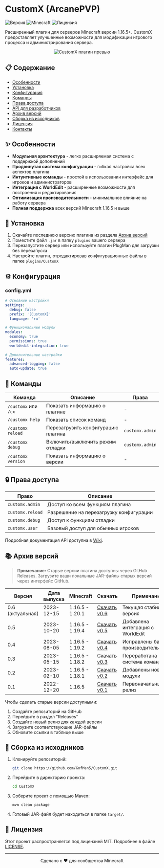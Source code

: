 # CustomX (ArcanePVP)

![Версия](https://img.shields.io/badge/версия-0.6-brightgreen)
![Minecraft](https://img.shields.io/badge/Minecraft-1.16.5+-orange)
![Лицензия](https://img.shields.io/badge/лицензия-MIT-blue)

Расширенный плагин для серверов Minecraft версии 1.16.5+. CustomX предоставляет улучшенные возможности для модификации игрового процесса и администрирования сервера.

<p align="center">
  <img src="https://via.placeholder.com/800x400?text=CustomX+Plugin" alt="CustomX плагин превью">
</p>

## 📋 Содержание

- [Особенности](#особенности)
- [Установка](#установка)
- [Конфигурация](#конфигурация)
- [Команды](#команды)
- [Права доступа](#права-доступа)
- [API для разработчиков](#api-для-разработчиков)
- [Архив версий](#архив-версий)
- [Сборка из исходников](#сборка-из-исходников)
- [Лицензия](#лицензия)
- [Контакты](#контакты)

## ✨ Особенности

- **Модульная архитектура** - легко расширяемая система с поддержкой дополнений
- **Продвинутая система конфигурации** - гибкая настройка всех аспектов плагина
- **Интуитивные команды** - простой в использовании интерфейс для игроков и администраторов
- **Интеграция с WorldEdit** - расширенные возможности для построения и редактирования
- **Оптимизация производительности** - минимальное влияние на работу сервера
- **Полная поддержка** всех версий Minecraft 1.16.5 и выше

## 💾 Установка

1. Скачайте последнюю версию плагина из раздела [Архив версий](#архив-версий)
2. Поместите файл `.jar` в папку `plugins` вашего сервера
3. Перезапустите сервер или используйте плагин PlugMan для загрузки без перезапуска
4. Настройте плагин, отредактировав конфигурационные файлы в папке `plugins/CustomX`

## ⚙️ Конфигурация

### config.yml

```yaml
# Основные настройки
settings:
  debug: false
  prefix: '[CustomX]'
  language: 'ru'

# Функциональные модули
modules:
  economy: true
  permissions: true
  worldedit-integration: true
  
# Дополнительные настройки
features:
  advanced-logging: false
  auto-update: true
```

## 🔧 Команды

| Команда | Описание | Права |
|---------|----------|-------|
| `/customx` или `/cx` | Показать информацию о плагине | - |
| `/customx help` | Показать список команд | - |
| `/customx reload` | Перезагрузить конфигурацию плагина | `customx.admin` |
| `/customx debug` | Включить/выключить режим отладки | `customx.admin` |
| `/customx version` | Показать информацию о версии | - |

## 🔒 Права доступа

| Право | Описание |
|-------|----------|
| `customx.admin` | Доступ ко всем функциям плагина |
| `customx.reload` | Разрешение на перезагрузку конфигурации |
| `customx.debug` | Доступ к функциям отладки |
| `customx.user` | Базовый доступ для обычных игроков |


Подробная документация API доступна в [Wiki](https://github.com/GofMan5/CustomX/wiki).

## 📚 Архив версий

> **Примечание:** Старые версии плагина доступны через GitHub Releases. Загрузите ваши локальные JAR-файлы старых версий через интерфейс GitHub.

| Версия | Дата выпуска | Minecraft | Скачать | Примечания |
|--------|--------------|-----------|---------|------------|
| 0.6 (актуальная) | 2023-12-15 | 1.16.5 - 1.20.1 | [Скачать v0.6](https://github.com/GofMan5/CustomX/releases/tag/v0.6) | Текущая стабильная версия |
| 0.5 | 2023-10-20 | 1.16.5 - 1.19.4 | [Скачать v0.5](https://github.com/GofMan5/CustomX/releases/tag/v0.5) | Добавлена интеграция с WorldEdit |
| 0.4 | 2023-08-05 | 1.16.5 - 1.19.2 | [Скачать v0.4](https://github.com/GofMan5/CustomX/releases/tag/v0.4) | Исправлены баги производительности |
| 0.3 | 2023-05-15 | 1.16.5 - 1.18.2 | [Скачать v0.3](https://github.com/GofMan5/CustomX/releases/tag/v0.3) | Переработана система команд |
| 0.2 | 2023-02-10 | 1.16.5 - 1.18.1 | [Скачать v0.2](https://github.com/GofMan5/CustomX/releases/tag/v0.2) | Добавлены новые модули |
| 0.1 | 2022-12-20 | 1.16.5 | [Скачать v0.1](https://github.com/GofMan5/CustomX/releases/tag/v0.1) | Первоначальный релиз |

Чтобы сделать старые версии доступными:

1. Создайте репозиторий на GitHub
2. Перейдите в раздел "Releases"
3. Создайте новый релиз для каждой версии
4. Загрузите соответствующие JAR-файлы
5. Обновите ссылки в таблице выше

## 🔨 Сборка из исходников

1. Клонируйте репозиторий:
   ```bash
   git clone https://github.com/GofMan5/CustomX.git
   ```
   
2. Перейдите в директорию проекта:
   ```bash
   cd CustomX
   ```
   
3. Соберите проект с помощью Maven:
   ```bash
   mvn clean package
   ```
   
4. Готовый JAR-файл будет находиться в папке `target/`.

## 📜 Лицензия

Этот проект распространяется под лицензией MIT. Подробнее в файле [LICENSE](LICENSE).

---

<p align="center">
  Сделано с ❤️ для сообщества Minecraft
</p>
